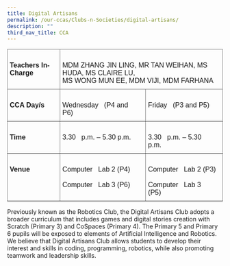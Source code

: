 ```yaml
---
title: Digital Artisans
permalink: /our-ccas/Clubs-n-Societies/digital-artisans/
description: ""
third_nav_title: CCA
---
```

<style type="text/css">
.tg  {border-collapse:collapse;border-spacing:0;}
.tg td{border-color:black;border-style:solid;border-width:1px;font-family:Arial, sans-serif;font-size:14px;
  overflow:hidden;padding:10px 5px;word-break:normal;}
.tg th{border-color:black;border-style:solid;border-width:1px;font-family:Arial, sans-serif;font-size:14px;
  font-weight:normal;overflow:hidden;padding:10px 5px;word-break:normal;}
.tg .tg-cey4{border-color:inherit;font-size:16px;text-align:left;vertical-align:top}
.tg .tg-dbtv{border-color:inherit;font-size:16px;font-weight:bold;text-align:left;vertical-align:top}
</style>
<table class="tg">
<thead>
  <tr>
    <th class="tg-dbtv">&nbsp;&nbsp;&nbsp;<br>Teachers In-Charge&nbsp;&nbsp;&nbsp;</th>
    <th class="tg-cey4" colspan="2"><br>MDM ZHANG JIN LING, MR TAN WEIHAN, MS HUDA, MS CLAIRE LU,<br>MS WONG MUN EE, MDM   VIJI, MDM FARHANA</th>
  </tr>
</thead>
<tbody>
  <tr>
    <td class="tg-dbtv">&nbsp;&nbsp;&nbsp;<br>CCA Day/s&nbsp;&nbsp;&nbsp;</td>
    <td class="tg-cey4">&nbsp;&nbsp;&nbsp;<br>Wednesday&nbsp;&nbsp;&nbsp;(P4 and P6)&nbsp;&nbsp;&nbsp;</td>
    <td class="tg-cey4">&nbsp;&nbsp;&nbsp;<br>Friday&nbsp;&nbsp;&nbsp;(P3 and P5)&nbsp;&nbsp;&nbsp;</td>
  </tr>
  <tr>
    <td class="tg-dbtv">&nbsp;&nbsp;&nbsp;<br>Time&nbsp;&nbsp;&nbsp;</td>
    <td class="tg-cey4">&nbsp;&nbsp;&nbsp;<br>3.30&nbsp;&nbsp;&nbsp;p.m. – 5.30 p.m.&nbsp;&nbsp;&nbsp;</td>
    <td class="tg-cey4">&nbsp;&nbsp;&nbsp;<br>3.30&nbsp;&nbsp;&nbsp;p.m. – 5.30 p.m.&nbsp;&nbsp;&nbsp;</td>
  </tr>
  <tr>
    <td class="tg-dbtv">&nbsp;&nbsp;&nbsp;<br>Venue&nbsp;&nbsp;&nbsp;</td>
    <td class="tg-cey4">&nbsp;&nbsp;&nbsp;<br>Computer&nbsp;&nbsp;&nbsp;Lab 2 (P4) <br>&nbsp;&nbsp;&nbsp;<br>Computer&nbsp;&nbsp;&nbsp;Lab 3 (P6)&nbsp;&nbsp;&nbsp;</td>
    <td class="tg-cey4">&nbsp;&nbsp;&nbsp;<br>Computer&nbsp;&nbsp;&nbsp;Lab 2 (P3) <br>&nbsp;&nbsp;&nbsp;<br>Computer&nbsp;&nbsp;&nbsp;Lab 3 (P5)&nbsp;&nbsp;&nbsp;</td>
  </tr>
</tbody>
</table>
	
Previously known as the Robotics Club, the Digital Artisans Club adopts a broader curriculum that includes games and digital stories creation with Scratch (Primary 3) and CoSpaces (Primary 4). The Primary 5 and Primary 6 pupils will be exposed to elements of Artificial Intelligence and Robotics. We believe that Digital Artisans Club allows students to develop their interest and skills in coding, programming, robotics, while also promoting teamwork and leadership skills.

